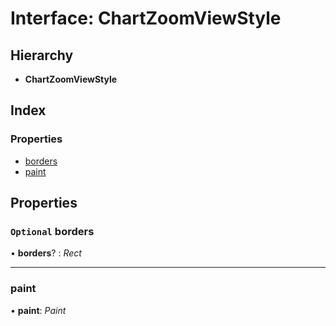 # Interface: ChartZoomViewStyle

## Hierarchy

* **ChartZoomViewStyle**

## Index

### Properties

* [borders](chartzoomviewstyle.md#optional-borders)
* [paint](chartzoomviewstyle.md#paint)

## Properties

### `Optional` borders

• **borders**? : *Rect*

___

###  paint

• **paint**: *Paint*
